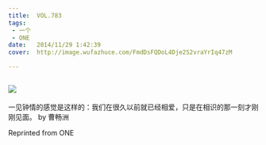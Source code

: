 ```yaml
---
title:	VOL.783
tags:
 - 一个
 - ONE
date:	2014/11/29 1:42:39
cover:	http://image.wufazhuce.com/FmdDsFQDoL4Dje2S2vraYrIq47zM

---
```

![](http://image.wufazhuce.com/FmdDsFQDoL4Dje2S2vraYrIq47zM)
---

一见钟情的感觉是这样的：我们在很久以前就已经相爱，只是在相识的那一刻才刚刚见面。 by 曹畅洲
 
Reprinted from ONE

